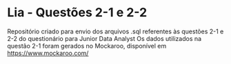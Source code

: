 # Lia - Questões 2-1 e 2-2
Repositório criado para envio dos arquivos .sql referentes às questões 2-1 e 2-2 do questionário para Junior Data Analyst
Os dados utilizados na questão 2-1 foram gerados no Mockaroo, disponível em https://www.mockaroo.com/
